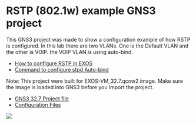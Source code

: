 # RSTP (802.1w) example GNS3 project

This GNS3 project was made to show a configuration example of how RSTP is configured.  In this lab there are two VLANs.  One is the Default VLAN and the other is VOIP.  the VOIP VLAN is using auto-bind.

* [How to configure RSTP in EXOS](https://gtacknowledge.extremenetworks.com/articles/How_To/How-to-configure-RSTP-in-EXOS)
* [Command to configure stpd Auto-bind](https://gtacknowledge.extremenetworks.com/articles/Q_A/Command-to-configure-stpd-Auto-bind/)

Note: This project were built for EXOS-VM_32.7.qcow2 image.  Make sure the image is loaded into GNS3 before you import the project.

* [GNS3 32.7 Project file](https://github.com/stewilliams-extr/Virtual_EXOS/blob/master/gns3_projects/RSTP_LAB/RSTP_LAB_32.7.gns3project)
* [Configuration Files](configurations)

<img src="screenshot.png">
